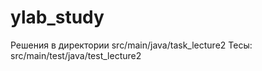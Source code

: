 # ylab_study

Решения в директории src/main/java/task_lecture2
Тесы: src/main/test/java/test_lecture2
